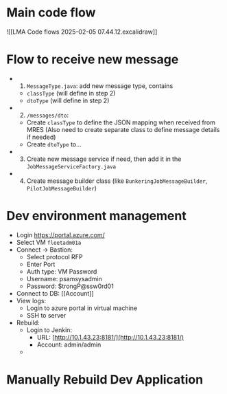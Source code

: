 # Main code flow
![[LMA Code flows 2025-02-05 07.44.12.excalidraw]]

# Flow to receive new message
- 1. `MessageType.java`: add new message type, contains
	- `classType` (will define in step 2)
	- `dtoType` (will define in step 2)
- 2. `/messages/dto`:
	- Create `classType` to define the JSON mapping when received from MRES (Also need to create separate class to define message details if needed)
	- Create `dtoType` to...
- 3. Create new message service if need, then add it in the `JobMessageServiceFactory.java`
- 4. Create message builder class (like `BunkeringJobMessageBuilder`, `PilotJobMessageBuilder`)
# Dev environment management
- Login https://portal.azure.com/
- Select VM `fleetadm01a`
- Connect -> Bastion:
	- Select protocol RFP
	- Enter Port
	- Auth type: VM Password
	- Username: psamsysadmin
	- Password: $trongP@ssw0rd01
- Connect to DB: [[Account]]
- View logs:
	- Login to azure portal in virtual machine
	- SSH to server
- Rebuild:
	- Login to Jenkin:
		- URL: [http://10.1.43.23:8181/](http://10.1.43.23:8181/)  
		- Account: admin/admin
	- 
# Manually Rebuild Dev Application